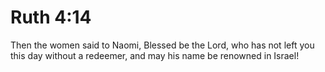 # Ruth 4:14

Then the women said to Naomi, Blessed be the Lord, who has not left you this day without a redeemer, and may his name be renowned in Israel!
